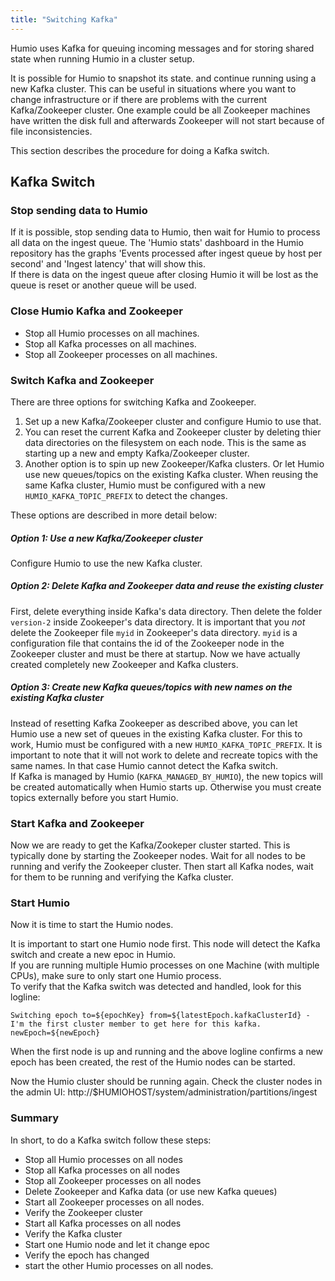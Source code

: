 ```yaml
---
title: "Switching Kafka"
---
```


Humio uses Kafka for queuing incoming messages and for
storing shared state when running Humio in a cluster setup.  

It is possible for Humio to snapshot its state. and continue running using a new Kafka cluster. 
This can be useful in situations where you want to change infrastructure or if there are problems with the current Kafka/Zookeeper cluster. One example could be all Zookeeper machines have written the disk full
and afterwards Zookeeper will not start because of file inconsistencies. 

This section describes the procedure for doing a Kafka switch. 


## Kafka Switch


### Stop sending data to Humio
If it is possible, stop sending data to Humio, then wait for Humio to process all data on the ingest queue.
The 'Humio stats' dashboard in the Humio repository has the graphs 'Events processed after ingest queue by host per second' and 'Ingest latency' that will show this.   
If there is data on the ingest queue after closing Humio it will be lost as the queue is reset or another queue will be used.  


### Close Humio Kafka and Zookeeper 

* Stop all Humio processes on all machines.
* Stop all Kafka processes on all machines.
* Stop all Zookeeper processes on all machines.

### Switch Kafka and Zookeeper
There are three options for switching Kafka and Zookeeper.

1. Set up a new Kafka/Zookeeper cluster and configure Humio to use that.   
2. You can reset the current Kafka and Zookeeper cluster by deleting thier data directories on the filesystem on each node. This is the same as starting up a new and empty Kafka/Zookeeper cluster.
3. Another option is to spin up new Zookeeper/Kafka clusters. Or let Humio use new queues/topics on the existing Kafka cluster. When reusing the same Kafka cluster, Humio must be configured with a new `HUMIO_KAFKA_TOPIC_PREFIX` to detect the changes.

These options are described in more detail below:

##### **Option 1: Use a new Kafka/Zookeeper cluster**
Configure Humio to use the new Kafka cluster.

##### **Option 2: Delete Kafka and Zookeeper data and reuse the existing cluster**
First, delete everything inside Kafka's data directory.
Then delete the folder `version-2` inside Zookeeper's data directory. 
It is important that you _not_ delete the Zookeeper file `myid` in Zookeeper's data directory.
`myid` is a configuration file that contains the id of the Zookeeper node in the Zookeeper cluster and must be there at startup.
Now we have actually created completely new Zookeeper and Kafka clusters.

##### **Option 3: Create new Kafka queues/topics with new names on the existing Kafka cluster**
Instead of resetting Kafka Zookeeper as described above, you can let Humio use a new set of queues in the existing Kafka cluster.
For this to work, Humio must be configured with a new `HUMIO_KAFKA_TOPIC_PREFIX`. 
It is important to note that it will not work to delete and recreate topics with the same names.
In that case Humio cannot detect the Kafka switch.  
If Kafka is managed by Humio (`KAFKA_MANAGED_BY_HUMIO`), the new topics will be created automatically when Humio starts up. 
Otherwise you must create topics externally before you start Humio.   


### Start Kafka and Zookeeper
Now we are ready to get the Kafka/Zookeper cluster started.
This is typically done by starting the Zookeeper nodes. Wait for all nodes to be running and verify the Zookeeper cluster. 
Then start all Kafka nodes, wait for them to be running and verifying the Kafka cluster. 

### Start Humio
Now it is time to start the Humio nodes.

It is important to start one Humio node first. This node will detect the Kafka switch and create a new epoc in Humio.  
If you are running multiple Humio processes on one Machine (with multiple CPUs), make sure to only start one Humio process.  
To verify that the Kafka switch was detected and handled, look for this logline:
```
Switching epoch to=${epochKey} from=${latestEpoch.kafkaClusterId} - I'm the first cluster member to get here for this kafka. newEpoch=${newEpoch}
```

When the first node is up and running and the above logline confirms a new epoch has been created, the rest of the Humio nodes can be started.

Now the Humio cluster should be running again. Check the cluster nodes in the admin UI: http://$HUMIOHOST/system/administration/partitions/ingest


### Summary

In short, to do a Kafka switch follow these steps:  

* Stop all Humio processes on all nodes
* Stop all Kafka processes on all nodes
* Stop all Zookeeper processes on all nodes
* Delete Zookeeper and Kafka data (or use new Kafka queues)
* Start all Zookeeper processes on all nodes.
* Verify the Zookeeper cluster
* Start all Kafka processes on all nodes
* Verify the Kafka cluster
* Start one Humio node and let it change epoc
* Verify the epoch has changed
* start the other Humio processes on all nodes. 
